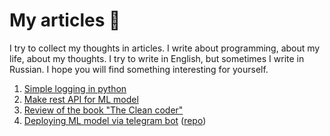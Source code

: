 # My articles 📃

I try to collect my thoughts in articles. I write about programming, about my life, about my thoughts. I try to write in English, but sometimes I write in Russian. I hope you will find something interesting for yourself.

1. [Simple logging in python](https://rzabolotin.hashnode.dev/simple-logging-in-python-with-loguru)
2. [Make rest API for ML model](https://rzabolotin.hashnode.dev/make-rest-api-from-ml-model)
3. [Review of the book "The Clean coder"](templates/2022.07.03-the-clean-coder/article.md)
4. [Deploying ML model via telegram bot](https://rzabolotin.hashnode.dev/deploying-ml-model-via-telegram-bot) ([repo](https://github.com/rzabolotin/lambda_telegram_bot_article))


